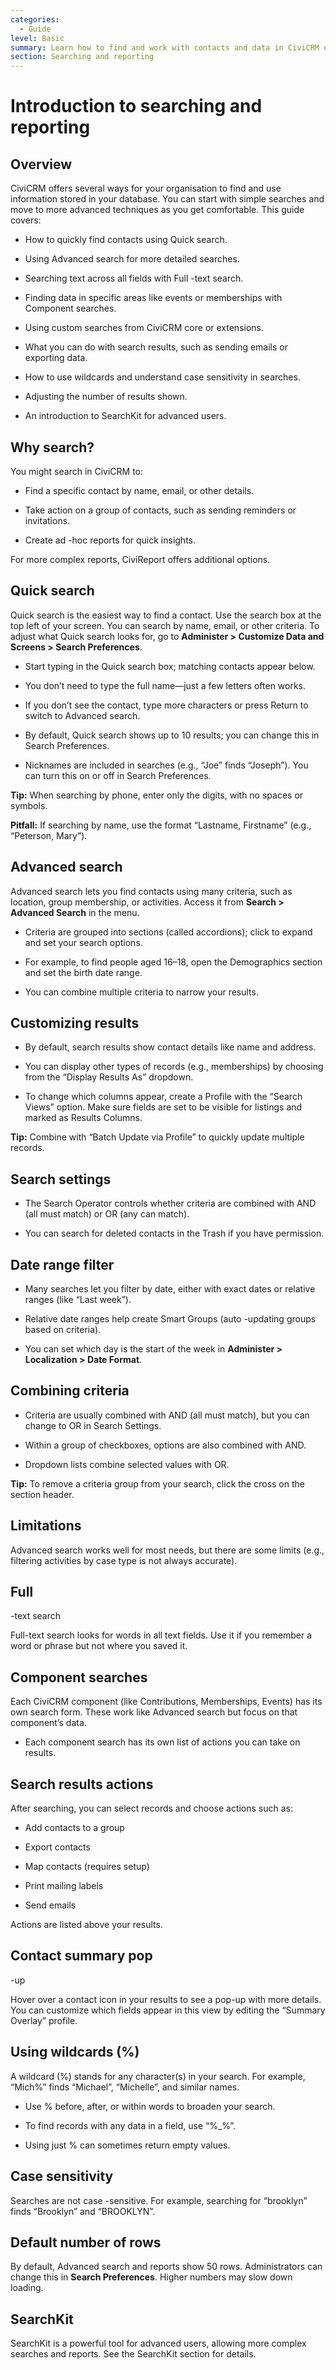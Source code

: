 ```yaml
---
categories:
  - Guide
level: Basic
summary: Learn how to find and work with contacts and data in CiviCRM using quick, advanced, and component searches, plus tips for customizing results and using search actions.
section: Searching and reporting
---
```


# Introduction to searching and reporting

## Overview

CiviCRM offers several ways for your organisation to find and use information stored in your database. You can start with simple searches and move to more advanced techniques as you get comfortable. This guide covers:

- How to quickly find contacts using Quick search.

- Using Advanced search for more detailed searches.

- Searching text across all fields with Full
-text search.

- Finding data in specific areas like events or memberships with Component searches.

- Using custom searches from CiviCRM core or extensions.

- What you can do with search results, such as sending emails or exporting data.

- How to use wildcards and understand case sensitivity in searches.

- Adjusting the number of results shown.

- An introduction to SearchKit for advanced users.

## Why search?

You might search in CiviCRM to:

- Find a specific contact by name, email, or other details.

- Take action on a group of contacts, such as sending reminders or invitations.

- Create ad
-hoc reports for quick insights.

For more complex reports, CiviReport offers additional options.

## Quick search

Quick search is the easiest way to find a contact. Use the search box at the top left of your screen. You can search by name, email, or other criteria. To adjust what Quick search looks for, go to **Administer > Customize Data and Screens > Search Preferences**.

- Start typing in the Quick search box; matching contacts appear below.

- You don’t need to type the full name—just a few letters often works.

- If you don’t see the contact, type more characters or press Return to switch to Advanced search.

- By default, Quick search shows up to 10 results; you can change this in Search Preferences.

- Nicknames are included in searches (e.g., “Joe” finds “Joseph”). You can turn this on or off in Search Preferences.

**Tip:** When searching by phone, enter only the digits, with no spaces or symbols.

**Pitfall:** If searching by name, use the format “Lastname, Firstname” (e.g., “Peterson, Mary”).

## Advanced search

Advanced search lets you find contacts using many criteria, such as location, group membership, or activities. Access it from **Search > Advanced Search** in the menu.

- Criteria are grouped into sections (called accordions); click to expand and set your search options.

- For example, to find people aged 16–18, open the Demographics section and set the birth date range.

- You can combine multiple criteria to narrow your results.

## Customizing results

- By default, search results show contact details like name and address.

- You can display other types of records (e.g., memberships) by choosing from the “Display Results As” dropdown.

- To change which columns appear, create a Profile with the “Search Views” option. Make sure fields are set to be visible for listings and marked as Results Columns.

**Tip:** Combine with “Batch Update via Profile” to quickly update multiple records.

## Search settings

- The Search Operator controls whether criteria are combined with AND (all must match) or OR (any can match).

- You can search for deleted contacts in the Trash if you have permission.

## Date range filter

- Many searches let you filter by date, either with exact dates or relative ranges (like “Last week”).

- Relative date ranges help create Smart Groups (auto
-updating groups based on criteria).

- You can set which day is the start of the week in **Administer > Localization > Date Format**.

## Combining criteria

- Criteria are usually combined with AND (all must match), but you can change to OR in Search Settings.

- Within a group of checkboxes, options are also combined with AND.

- Dropdown lists combine selected values with OR.

**Tip:** To remove a criteria group from your search, click the cross on the section header.

## Limitations

Advanced search works well for most needs, but there are some limits (e.g., filtering activities by case type is not always accurate).

## Full
-text search

Full-text search looks for words in all text fields. Use it if you remember a word or phrase but not where you saved it.

## Component searches

Each CiviCRM component (like Contributions, Memberships, Events) has its own search form. These work like Advanced search but focus on that component’s data.

- Each component search has its own list of actions you can take on results.

## Search results actions

After searching, you can select records and choose actions such as:

- Add contacts to a group

- Export contacts

- Map contacts (requires setup)

- Print mailing labels

- Send emails

Actions are listed above your results.

## Contact summary pop
-up

Hover over a contact icon in your results to see a pop-up with more details. You can customize which fields appear in this view by editing the “Summary Overlay” profile.

## Using wildcards (%)

A wildcard (%) stands for any character(s) in your search. For example, “Mich%” finds “Michael”, “Michelle”, and similar names.

- Use % before, after, or within words to broaden your search.

- To find records with any data in a field, use “%_%”.

- Using just % can sometimes return empty values.

## Case sensitivity

Searches are not case
-sensitive. For example, searching for “brooklyn” finds “Brooklyn” and “BROOKLYN”.

## Default number of rows

By default, Advanced search and reports show 50 rows. Administrators can change this in **Search Preferences**. Higher numbers may slow down loading.

## SearchKit

SearchKit is a powerful tool for advanced users, allowing more complex searches and reports. See the SearchKit section for details.

<!--
Source: https://docs.civicrm.org/user/en/latest/searching/reporting/introduction/
 -->

<!--
This page is a Guide: it shows users how to accomplish specific tasks (finding and working with data), with actionable steps and tips, but does not teach concepts or provide reference details. The content is basic, aimed at non
-experts learning how to perform searches and related actions. It belongs in the "Searching and reporting" section. If desired, the Quick search and Advanced search portions could be split into separate Tutorials for first-time users, but the current content is best served as a Guide. -->
